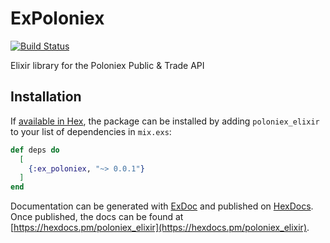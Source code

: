 # ExPoloniex
[![Build Status](https://circleci.com/gh/fremantle-capital/ex_poloniex.png?circle-token=e925c779d62292b6fd4f5f15445c4cec8d7ca79a)](https://circleci.com/gh/fremantle-capital/poloniex_elixir)

Elixir library for the Poloniex Public & Trade API

## Installation

If [available in Hex](https://hex.pm/docs/publish), the package can be installed
by adding `poloniex_elixir` to your list of dependencies in `mix.exs`:

```elixir
def deps do
  [
    {:ex_poloniex, "~> 0.0.1"}
  ]
end
```

Documentation can be generated with [ExDoc](https://github.com/elixir-lang/ex_doc)
and published on [HexDocs](https://hexdocs.pm). Once published, the docs can
be found at [https://hexdocs.pm/poloniex_elixir](https://hexdocs.pm/poloniex_elixir).

